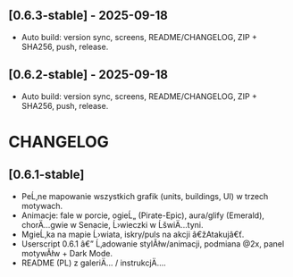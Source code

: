 ﻿## [0.6.3-stable] - 2025-09-18
- Auto build: version sync, screens, README/CHANGELOG, ZIP + SHA256, push, release.

## [0.6.2-stable] - 2025-09-18
- Auto build: version sync, screens, README/CHANGELOG, ZIP + SHA256, push, release.

# CHANGELOG

## [0.6.1-stable]
- PeĹ‚ne mapowanie wszystkich grafik (units, buildings, UI) w trzech motywach.
- Animacje: fale w porcie, ogieĹ„ (Pirate-Epic), aura/glify (Emerald), chorÄ…gwie w Senacie, Ĺ›wieczki w ĹšwiÄ…tyni.
- MgieĹ‚ka na mapie Ĺ›wiata, iskry/puls na akcji â€žAtakujâ€ť.
- Userscript 0.6.1 â€” Ĺ‚adowanie stylĂłw/animacji, podmiana @2x, panel motywĂłw + Dark Mode.
- README (PL) z galeriÄ… / instrukcjÄ….



